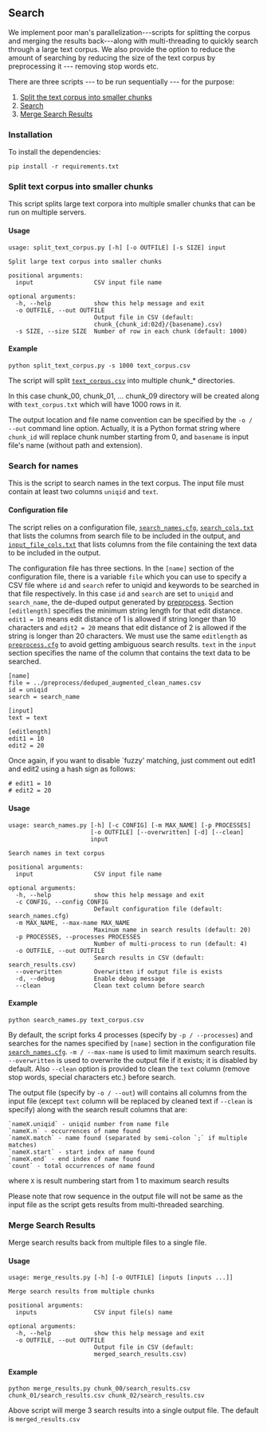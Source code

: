 ## Search

We implement poor man's parallelization---scripts for splitting the corpus and merging the results back---along with multi-threading to quickly search through a large text corpus. We also provide the option to reduce the amount of searching by reducing the size of the text corpus by preprocessing it --- removing stop words etc. 

There are three scripts --- to be run sequentially --- for the purpose:

1. [Split the text corpus into smaller chunks](#Split-text-corpus-into-smaller-chunks)  
2. [Search](#search)
3. [Merge Search Results](#Merge-Search-Results)

### Installation

To install the dependencies:

```
pip install -r requirements.txt
```

### Split text corpus into smaller chunks

This script splits large text corpora into multiple smaller chunks that can be run on multiple servers.

#### Usage
```
usage: split_text_corpus.py [-h] [-o OUTFILE] [-s SIZE] input

Split large text corpus into smaller chunks

positional arguments:
  input                 CSV input file name

optional arguments:
  -h, --help            show this help message and exit
  -o OUTFILE, --out OUTFILE
                        Output file in CSV (default:
                        chunk_{chunk_id:02d}/{basename}.csv)
  -s SIZE, --size SIZE  Number of row in each chunk (default: 1000)
```

#### Example

```
python split_text_corpus.py -s 1000 text_corpus.csv
```

The script will split [`text_corpus.csv`](text_corpus.csv) into multiple chunk_* directories.

In this case chunk_00, chunk_01, ... chunk_09 directory will be created along with `text_corpus.txt` which will have 1000 rows in it.

The output location and file name convention can be specified by the `-o / --out` command line option. Actually, it is a Python format string where `chunk_id` will replace chunk number starting from 0, and `basename` is input file's name (without path and extension).

### Search for names

This is the script to search names in the text corpus. The input file must contain at least two columns `uniqid` and `text`.

#### Configuration file

The script relies on a configuration file, [`search_names.cfg`](search_names.cfg), [`search_cols.txt`](search_cols.txt) that lists the columns from search file to be included in the output, and [`input_file_cols.txt`](input_file_cols.txt) that lists columns from the file containing the text data to be included in the output.

The configuration file has three sections. In the `[name]` section of the configuration file, there is a variable `file` which you can use to specify a CSV file where `id` and `search` refer to uniqid and keywords to be searched in that file respectively. In this case `id` and `search` are set to `uniqid` and `search_name`, the de-duped output generated by [preprocess](../preprocess/). Section `[editlength]` specifies the minimum string length for that edit distance. `edit1 = 10` means edit distance of 1 is allowed if string longer than 10 characters and `edit2 = 20` means that edit distance of 2 is allowed if the string is longer than 20 characters. We must use the same `editlength` as [`preprocess.cfg`](../preprocess/preprocess.cfg) to avoid getting ambiguous search results. `text` in the `input` section specifies the name of the column that contains the text data to be searched. 

```
[name]
file = ../preprocess/deduped_augmented_clean_names.csv
id = uniqid
search = search_name

[input]
text = text

[editlength]
edit1 = 10
edit2 = 20
```

Once again, if you want to disable `fuzzy' matching, just comment out edit1 and edit2 using a hash sign as follows:

```
# edit1 = 10
# edit2 = 20
```

#### Usage

```
usage: search_names.py [-h] [-c CONFIG] [-m MAX_NAME] [-p PROCESSES]
                       [-o OUTFILE] [--overwritten] [-d] [--clean]
                       input

Search names in text corpus

positional arguments:
  input                 CSV input file name

optional arguments:
  -h, --help            show this help message and exit
  -c CONFIG, --config CONFIG
                        Default configuration file (default: search_names.cfg)
  -m MAX_NAME, --max-name MAX_NAME
                        Maxinum name in search results (default: 20)
  -p PROCESSES, --processes PROCESSES
                        Number of multi-process to run (default: 4)
  -o OUTFILE, --out OUTFILE
                        Search results in CSV (default: search_results.csv)
  --overwritten         Overwritten if output file is exists
  -d, --debug           Enable debug message
  --clean               Clean text column before search
```

#### Example

```
python search_names.py text_corpus.csv
```

By default, the script forks 4 processes (specify by `-p / --processes`) and searches for the names specified by `[name]` section in the configuration file [`search_names.cfg`](search_names.cfg). `-m / --max-name` is used to limit maximum search results. `--overwritten` is used to overwrite the output file if it exists; it is disabled by default. Also `--clean` option is provided to clean the `text` column (remove stop words, special characters etc.) before search. 

The output file (specify by `-o / --out`) will contains all columns from the input file (except `text` column will be replaced by cleaned text if `--clean` is specify) along with the search result columns that are:

    `nameX.uniqid` - uniqid number from name file
    `nameX.n` - occurrences of name found
    `nameX.match` - name found (separated by semi-colon `;` if multiple matches)
    `nameX.start` - start index of name found
    `nameX.end` - end index of name found
    `count` - total occurrences of name found

where `X` is result numbering start from 1 to maximum search results

Please note that row sequence in the output file will not be same as the input file as the script gets results from multi-threaded searching.

### Merge Search Results

Merge search results back from multiple files to a single file.

#### Usage

```
usage: merge_results.py [-h] [-o OUTFILE] [inputs [inputs ...]]

Merge search results from multiple chunks

positional arguments:
  inputs                CSV input file(s) name

optional arguments:
  -h, --help            show this help message and exit
  -o OUTFILE, --out OUTFILE
                        Output file in CSV (default:
                        merged_search_results.csv)
```

#### Example

```
python merge_results.py chunk_00/search_results.csv chunk_01/search_results.csv chunk_02/search_results.csv
```

Above script will merge 3 search results into a single output file. The default is `merged_results.csv`
